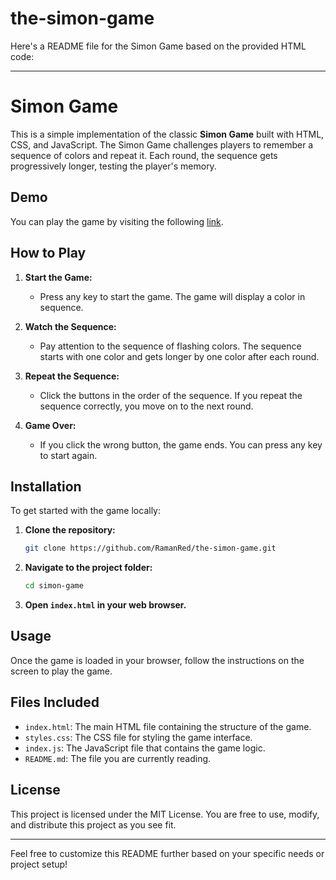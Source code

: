 # the-simon-game
Here's a README file for the Simon Game based on the provided HTML code:

---

# Simon Game

This is a simple implementation of the classic **Simon Game** built with HTML, CSS, and JavaScript. The Simon Game challenges players to remember a sequence of colors and repeat it. Each round, the sequence gets progressively longer, testing the player's memory.



## Demo

You can play the game by visiting the following [link](#).

## How to Play

1. **Start the Game:** 
   - Press any key to start the game. The game will display a color in sequence.
   
2. **Watch the Sequence:** 
   - Pay attention to the sequence of flashing colors. The sequence starts with one color and gets longer by one color after each round.
   
3. **Repeat the Sequence:** 
   - Click the buttons in the order of the sequence. If you repeat the sequence correctly, you move on to the next round.
   
4. **Game Over:**
   - If you click the wrong button, the game ends. You can press any key to start again.

## Installation

To get started with the game locally:

1. **Clone the repository:**
   ```sh
   git clone https://github.com/RamanRed/the-simon-game.git
   ```
2. **Navigate to the project folder:**
   ```sh
   cd simon-game
   ```
3. **Open `index.html` in your web browser.**

## Usage

Once the game is loaded in your browser, follow the instructions on the screen to play the game.

## Files Included

- `index.html`: The main HTML file containing the structure of the game.
- `styles.css`: The CSS file for styling the game interface.
- `index.js`: The JavaScript file that contains the game logic.
- `README.md`: The file you are currently reading.

## License

This project is licensed under the MIT License. You are free to use, modify, and distribute this project as you see fit.

---

Feel free to customize this README further based on your specific needs or project setup!

